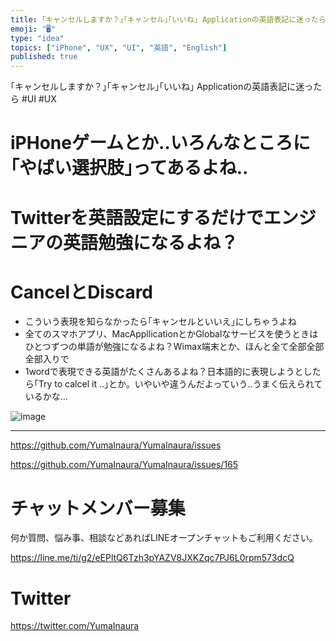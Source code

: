 ```yaml
---
title: ｢キャンセルしますか？｣｢キャンセル｣｢いいね｣ Applicationの英語表記に迷ったら #UI #UX
emoji: "🖥"
type: "idea"
topics: ["iPhone", "UX", "UI", "英語", "English"]
published: true
---
```


｢キャンセルしますか？｣｢キャンセル｣｢いいね｣ Applicationの英語表記に迷ったら #UI #UX

# iPHoneゲームとか‥いろんなところに｢やばい選択肢｣ってあるよね‥

# Twitterを英語設定にするだけでエンジニアの英語勉強になるよね？ 

# CancelとDiscard

- こういう表現を知らなかったら｢キャンセルといいえ｣にしちゃうよね
- 全てのスマホアプリ、MacAppllicationとかGlobalなサービスを使うときはひとつずつの単語が勉強になるよね？Wimax端末とか、ほんと全て全部全部全部入りで
- 1wordで表現できる英語がたくさんあるよね？日本語的に表現しようとしたら｢Try to calcel it ..｣とか。いやいや違うんだよっていう‥うまく伝えられているかな…

![image](https://user-images.githubusercontent.com/13635059/50578422-3ab2ad80-0e7d-11e9-9a96-0b900745c252.png)

---

https://github.com/YumaInaura/YumaInaura/issues

https://github.com/YumaInaura/YumaInaura/issues/165








<!-- Update From Qiita API -->

# チャットメンバー募集


何か質問、悩み事、相談などあればLINEオープンチャットもご利用ください。

https://line.me/ti/g2/eEPltQ6Tzh3pYAZV8JXKZqc7PJ6L0rpm573dcQ





# Twitter


https://twitter.com/YumaInaura


<!-- Update From Qiita API -->



